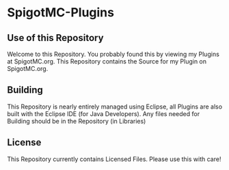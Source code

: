 # SpigotMC-Plugins

## Use of this Repository
Welcome to this Repository. You probably found this by viewing my Plugins at SpigotMC.org.
This Repository contains the Source for my Plugin on SpigotMC.org.

## Building
This Repository is nearly entirely managed using Eclipse, all Plugins are also built with the Eclipse IDE (for Java Developers).
Any files needed for Building should be in the Repository (in Libraries)

## License
This Repository currently contains Licensed Files. Please use this with care!
